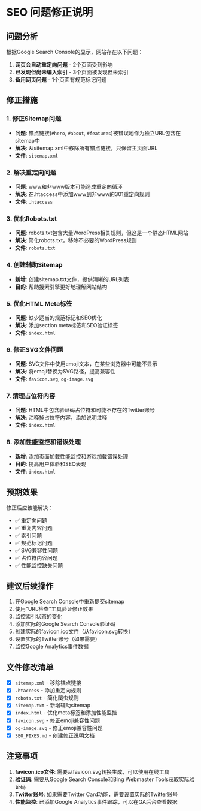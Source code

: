 # SEO 问题修正说明

## 问题分析

根据Google Search Console的显示，网站存在以下问题：

1. **网页会自动重定向问题** - 2个页面受到影响
2. **已发现但尚未编入索引** - 3个页面被发现但未索引
3. **备用网页问题** - 1个页面有规范标记问题

## 修正措施

### 1. 修正Sitemap问题
- **问题**: 锚点链接(`#hero`, `#about`, `#features`)被错误地作为独立URL包含在sitemap中
- **解决**: 从sitemap.xml中移除所有锚点链接，只保留主页面URL
- **文件**: `sitemap.xml`

### 2. 解决重定向问题
- **问题**: www和非www版本可能造成重定向循环
- **解决**: 在.htaccess中添加www到非www的301重定向规则
- **文件**: `.htaccess`

### 3. 优化Robots.txt
- **问题**: robots.txt包含大量WordPress相关规则，但这是一个静态HTML网站
- **解决**: 简化robots.txt，移除不必要的WordPress规则
- **文件**: `robots.txt`

### 4. 创建辅助Sitemap
- **新增**: 创建sitemap.txt文件，提供清晰的URL列表
- **目的**: 帮助搜索引擎更好地理解网站结构

### 5. 优化HTML Meta标签
- **问题**: 缺少适当的规范标记和SEO优化
- **解决**: 添加section meta标签和SEO验证标签
- **文件**: `index.html`

### 6. 修正SVG文件问题
- **问题**: SVG文件中使用emoji文本，在某些浏览器中可能不显示
- **解决**: 将emoji替换为SVG路径，提高兼容性
- **文件**: `favicon.svg`, `og-image.svg`

### 7. 清理占位符内容
- **问题**: HTML中包含验证码占位符和可能不存在的Twitter账号
- **解决**: 注释掉占位符内容，添加说明注释
- **文件**: `index.html`

### 8. 添加性能监控和错误处理
- **新增**: 添加页面加载性能监控和游戏加载错误处理
- **目的**: 提高用户体验和SEO表现
- **文件**: `index.html`

## 预期效果

修正后应该能解决：
- ✅ 重定向问题
- ✅ 重复内容问题
- ✅ 索引问题
- ✅ 规范标记问题
- ✅ SVG兼容性问题
- ✅ 占位符内容问题
- ✅ 性能监控缺失问题

## 建议后续操作

1. 在Google Search Console中重新提交sitemap
2. 使用"URL检查"工具验证修正效果
3. 监控索引状态的变化
4. 添加实际的Google Search Console验证码
5. 创建实际的favicon.ico文件（从favicon.svg转换）
6. 设置实际的Twitter账号（如果需要）
7. 监控Google Analytics事件数据

## 文件修改清单

- [x] `sitemap.xml` - 移除锚点链接
- [x] `.htaccess` - 添加重定向规则
- [x] `robots.txt` - 简化爬虫规则
- [x] `sitemap.txt` - 新增辅助sitemap
- [x] `index.html` - 优化meta标签和添加性能监控
- [x] `favicon.svg` - 修正emoji兼容性问题
- [x] `og-image.svg` - 修正emoji兼容性问题
- [x] `SEO_FIXES.md` - 创建修正说明文档

## 注意事项

1. **favicon.ico文件**: 需要从favicon.svg转换生成，可以使用在线工具
2. **验证码**: 需要从Google Search Console和Bing Webmaster Tools获取实际验证码
3. **Twitter账号**: 如果需要Twitter Card功能，需要设置实际的Twitter账号
4. **性能监控**: 已添加Google Analytics事件跟踪，可以在GA后台查看数据 